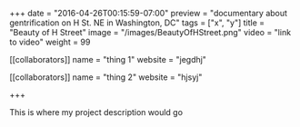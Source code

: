 +++
date = "2016-04-26T00:15:59-07:00"
preview = "documentary about gentrification on H St. NE in Washington, DC"
tags = ["x", "y"]
title = "Beauty of H Street"
image = "/images/BeautyOfHStreet.png"
video = "link to video"
weight = 99

[[collaborators]]
name = "thing 1"
website = "jegdhj"

[[collaborators]]
name = "thing 2"
website = "hjsyj"

+++

This is where my project description would go
